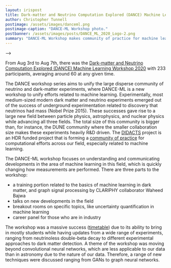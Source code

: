 ```yaml
---
layout: irispost
title: Dark-matter and Neutrino Computation Explored (DANCE) Machine Learning Workshop 2020
author: Christopher Tunnell
postimage: /assets/images/danceml.png
postimage-caption: "DANCE-ML Workshop photo."
postbanner: /assets/images/posts/DANCE_ML_2020_Logo-2.png
summary: "DANCE-ML Workshop makes community of practice for machine learning in dark matter and neutrino physics."
---
```


-->

From Aug 3rd to Aug 7th, there was the [Dark-matter and Neutrino Computation Explored (DANCE) Machine Learning Workshop 2020](https://indico.physics.lbl.gov/event/1192/) with 233 participants, averaging around 60 at any given time.


The DANCE workshop series aims to unify the large disperse community of neutrino and dark-matter experiments, where DANCE-ML is a new workshop to unify efforts related to machine learning.  Experimentally, most medium-sized modern dark matter and neutrino experiments emerged out of the success of underground experimentation related to discovery that neutrinos had mass (Nobel Prize 2015).  These successes gave rise to a large new field between particle physics, astrophysics, and nuclear physics while advancing all three fields.   The total size of this community is bigger than, for instance, the DUNE community where the smaller collaboration size makes these experiments heavily R&D driven.  The [DIDACTS](didacts.org) project is an HDR funded project that is forming a [community of practice](https://en.wikipedia.org/wiki/Community_of_practice) for computational efforts across our field, especially related to machine learning.

The DANCE-ML workshop focuses on understanding and communicating developments in the area of machine learning in this field, which is quickly changing how measurements are performed.  There are three parts to the workshop:

* a training portion related to the basics of machine learning in dark matter, and graph signal processing by CLARIPHY collaborator Waheed Bajwa
* talks on new developments in the field
* breakout rooms on specific topics, like uncertainty quantification in machine learning
* career panel for those who are in industry

The workshop was a massive success ([timetable](https://indico.physics.lbl.gov/event/1192/timetable/#20200803.detailed)) due to its ability to bring in mostly students while having updates from a wide range of experiments, ranging from neutrinoless double-beta decay to different experimental approaches to dark matter detection.  A theme of the workshop was moving beyond convolutional neural networks, which are less applicable to our data than in astronomy due to the nature of our data.  Therefore, a range of new techniques were discussed ranging from GANs to graph neural networks.


